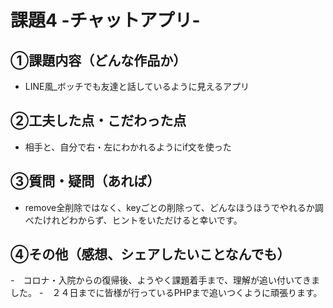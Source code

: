 # 課題4 -チャットアプリ-

## ①課題内容（どんな作品か）
- LINE風_ボッチでも友達と話しているように見えるアプリ

## ②工夫した点・こだわった点
- 相手と、自分で右・左にわかれるようにif文を使った

## ③質問・疑問（あれば）
- remove全削除ではなく、keyごとの削除って、どんなほうほうでやれるか調べたけれどわからず、ヒントをいただけると幸いです。

## ④その他（感想、シェアしたいことなんでも）
-　コロナ・入院からの復帰後、ようやく課題着手まで、理解が追い付いてきました。
-　２４日までに皆様が行っているPHPまで追いつくように頑張ります。
